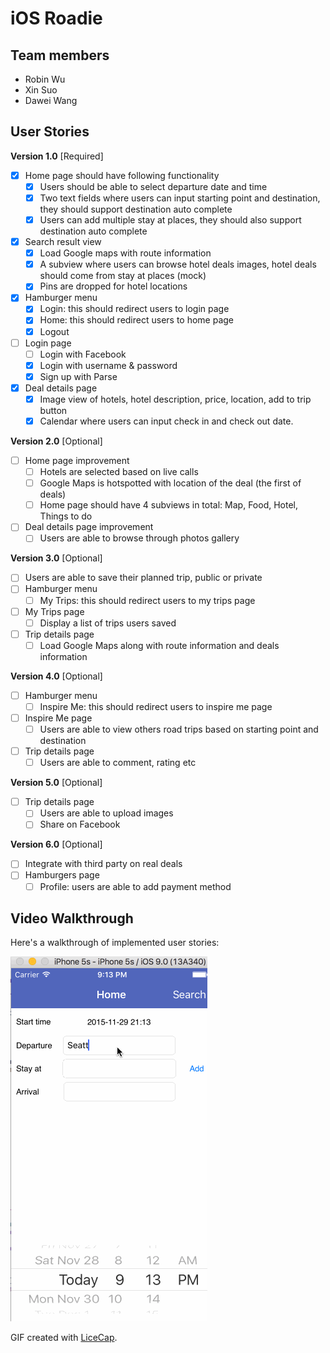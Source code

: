 # iOS Roadie
## Team members
- Robin Wu
- Xin Suo
- Dawei Wang

## User Stories

**Version 1.0** [Required]

- [X] Home page should have following functionality
	- [X] Users should be able to select departure date and time
	- [X] Two text fields where users can input starting point and destination, they should support destination auto complete
	- [X] Users can add multiple stay at places, they should also support destination auto complete
- [X] Search result view
	- [X] Load Google maps with route information
	- [X] A subview where users can browse hotel deals images, hotel deals should come from stay at places (mock)
	- [X] Pins are dropped for hotel locations
- [X] Hamburger menu
	- [X] Login: this should redirect users to login page
	- [X] Home: this should redirect users to home page
	- [X] Logout
- [ ] Login page
	- [ ] Login with Facebook
	- [X] Login with username & password
	- [X] Sign up with Parse
- [X] Deal details page
	- [X] Image view of hotels, hotel description, price, location, add to trip button
	- [X] Calendar where users can input check in and check out date.

**Version 2.0** [Optional]

- [ ] Home page improvement
	- [ ] Hotels are selected based on live calls
	- [ ] Google Maps is hotspotted with location of the deal (the first of deals)
	- [ ] Home page should have 4 subviews in total: Map, Food, Hotel, Things to do
- [ ] Deal details page improvement
	- [ ] Users are able to browse through photos gallery

**Version 3.0** [Optional]

- [ ] Users are able to save their planned trip, public or private
- [ ] Hamburger menu
	- [ ] My Trips: this should redirect users to my trips page
- [ ] My Trips page
	- [ ] Display a list of trips users saved
- [ ] Trip details page
	- [ ] Load Google Maps along with route information and deals information

**Version 4.0** [Optional]

- [ ] Hamburger menu
	- [ ] Inspire Me: this should redirect users to inspire me page
- [ ] Inspire Me page
	- [ ] Users are able to view others road trips based on starting point and destination
- [ ] Trip details page
	- [ ] Users are able to comment, rating etc

**Version 5.0** [Optional]

- [ ] Trip details page
	- [ ] Users are able to upload images
	- [ ] Share on Facebook

**Version 6.0** [Optional]

- [ ] Integrate with third party on real deals
- [ ] Hamburgers page
	- [ ] Profile: users are able to add payment method

## Video Walkthrough

Here's a walkthrough of implemented user stories:

<img src='roadie_1.gif' title='Video Walkthrough' width='' alt='Video Walkthrough' />

GIF created with [LiceCap](http://www.cockos.com/licecap/).
